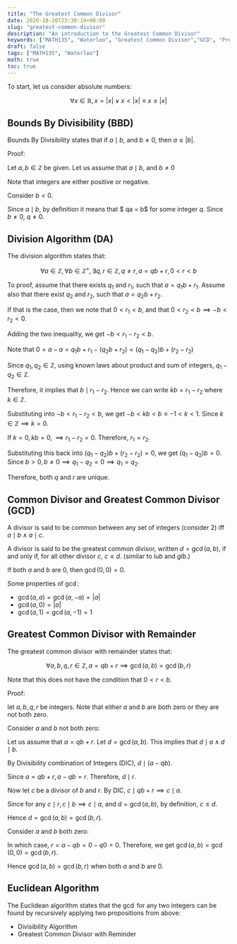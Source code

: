 ```yaml
---
title: "The Greatest Common Divisor"
date: 2020-10-20T23:30:19+08:00
slug: "greatest-common-divisor"
description: "An introduction to the Greatest Common Divisor"
keywords: ["MATH135", "Waterloo", "Greatest Common Divisor","GCD", "Proofs"]
draft: false
tags: ["MATH135", "Waterloo"]
math: true
toc: true
---
```


To start, let us consider absolute numbers:

$$\forall x \in \mathbb{R}, x = |x| \lor x < |x| \equiv x \leq |x|$$

## Bounds By Divisibility (BBD)

Bounds By Divisibility states that if $a \mid b$, and $b\neq 0$, then $a \leq |b|$.

Proof:

Let $a, b \in \mathbb{Z}$ be given. Let us assume that $a \mid b$, and $b\neq 0$

Note that integers are either positive or negative.

Consider $b < 0$.

Since $a \mid b$, by definition it means that $ qa = b$ for some integer $q$. Since $b \neq 0$, $q \neq 0$.



## Division Algorithm (DA)

The division algorithm states that:

$$\forall a \in \mathbb{Z}, \forall b \in \mathbb{Z^+}, \exists q, r \in \mathbb{Z}, q\neq r, a = qb + r, 0 < r < b$$

To proof, assume that there exists $q_1$ and $r_1$, such that $a = q_1 b + r_1$. Assume also that there exist $q_2$ and $r_2$, such that $a = q_2 b + r_2$.

If that is the case, then we note that $0 < r_1 < b$, and that $0 < r_2 < b \implies -b < r_2 < 0$.

Adding the two inequality, we get $-b < r_1 - r_2 < b$.

Note that $0 = a - a = q_1b + r_1 - (q_2 b + r_2) = (q_1 - q_2)b + (r_2 - r_2)$

Since $q_1, q_2 \in \mathbb{Z}$, using known laws about product and sum of integers, $q_1 - q_2 \in \mathbb{Z}$.

Therefore, it implies that $b\mid r_1 - r_2$. Hence we can write $kb = r_1 - r_2$ where $k \in \mathbb{Z}$.

Substituting into $-b < r_1 - r_2 < b$, we get $-b < kb < b \equiv -1 < k < 1$. Since $k \in \mathbb{Z} \implies k =0$.

If $k = 0, kb = 0, \implies r_1 - r_2 = 0$. Therefore, $r_1 = r_2$.

Substituting this back into $(q_1 - q_2)b + (r_2 - r_2) = 0$, we get $(q_1 - q_2)b =0$. Since $b > 0, b \neq 0 \implies q_1 - q_2 = 0 \implies q_1 = q_2$.

Therefore, both $q$ and $r$ are unique.

## Common Divisor and Greatest Common Divisor (GCD)

A divisor is said to be common between any set of integers (consider 2) iff $a \mid b \land a \mid c$.

A divisor is said to be the greatest common divisor, written $d = \gcd(a, b)$, if and only if, for all other divisor $c$, $c \leq d$. (similar to $lub$ and $glb$.)

If both $a$ and $b$ are $0$, then $\gcd(0,0) = 0$.

Some properties of $\gcd$:

* $\gcd(a, a) = \gcd(a, -a) = |a|$
* $\gcd(a, 0) = |a|$
* $\gcd (a, 1) = \gcd (a, -1) = 1$

## Greatest Common Divisor with Remainder

The greatest common divisor with remainder states that:

$$\forall a, b, q, r \in \mathbb{Z}, a = qb + r \implies \gcd(a, b) = \gcd(b, r)$$

Note that this does not have the condition that $0 < r < b$.

Proof:

let $a, b, q, r$ be integers. Note that either $a$ and $b$ are both zero or they are not both zero.

Consider $a$ and $b$ not both zero:

Let us assume that $a = qb +r$. Let $d = \gcd(a,b)$. This implies that $d \mid a \land d \mid b$.

By Divisibility combination of Integers (DIC), $d \mid (a - qb)$.

Since $a= qb + r, a - qb = r$. Therefore, $d \mid r$.

Now let $c$ be a divisor of $b$ and $r$. By DIC, $c \mid qb + r \implies c \mid a$.

Since for any $c \mid r, c\mid b \implies c \mid a$, and $d = \gcd(a, b)$, by definition, $c \leq d$.

Hence $d = \gcd(a, b) = \gcd(b, r)$.

Consider $a$ and $b$ both zero:

In which case, $r = a - qb = 0 - q0 = 0$. Therefore, we get $\gcd(a, b) = \gcd(0,0) = \gcd(b,r)$.

Hence $\gcd(a, b) = \gcd(b,r)$ when both $a$ and $b$ are $0$.

## Euclidean Algorithm

The Euclidean algorithm states that the $\gcd$ for any two integers can be found by recursively applying two propositions from above:

* Divisibility Algorithm
* Greatest Common Divisor with Reminder
